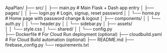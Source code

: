 ApaPlan/
├── src/
│   ├── main.py                     # Main Flask + Dash app entry
│   ├── pages/
│   │   ├── login.py                # Login, signup, reset password
│   │   └── home.py                 # Home page with password change & logout
│   ├── components/
│   │   └── auth.py
│   │   └── header.py
│   │   └── sidebar.py
│   ├── assets/        
│   │   └── style.css 
│   └── shared/
│   │   └── config.py   
├── Dockerfile                      # For Cloud Run deployment (optional)
├── cloudbuild.yaml                 # For Cloud Build automation (optional)
├── README.md
├── firebase_config.py
└── requirements.txt
